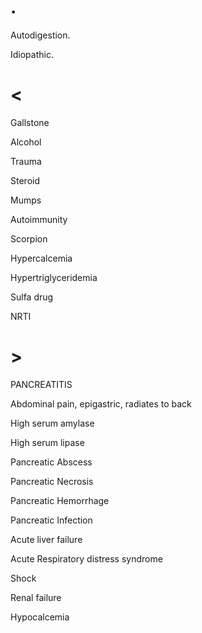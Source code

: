 # .

Autodigestion.

Idiopathic.

# <

Gallstone

Alcohol

Trauma

Steroid

Mumps

Autoimmunity

Scorpion

Hypercalcemia

Hypertriglyceridemia

Sulfa drug

NRTI

# >

PANCREATITIS

Abdominal pain, epigastric, radiates to back

High serum amylase

High serum lipase

Pancreatic Abscess

Pancreatic Necrosis

Pancreatic Hemorrhage

Pancreatic Infection

Acute liver failure

Acute Respiratory distress syndrome

Shock

Renal failure

Hypocalcemia
